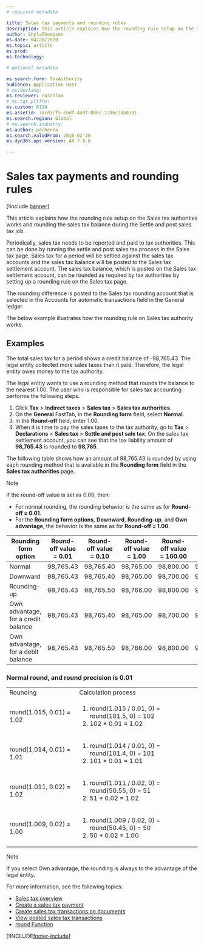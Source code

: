 ```yaml
---
# required metadata

title: Sales tax payments and rounding rules
description: This article explains how the rounding rule setup on the Sales tax authorities works and rounding the sales tax balance during the Settle and post sales tax job.
author: ShylaThompson
ms.date: 04/20/2020
ms.topic: article
ms.prod: 
ms.technology: 

# optional metadata

ms.search.form: TaxAuthority
audience: Application User
# ms.devlang: 
ms.reviewer: roschlom
# ms.tgt_pltfrm: 
ms.custom: 6134
ms.assetid: 7dcd3cf5-ebdf-4a9f-806c-1296c7da0331
ms.search.region: Global
# ms.search.industry: 
ms.author: pacheren
ms.search.validFrom: 2016-02-28
ms.dyn365.ops.version: AX 7.0.0

---
```


# Sales tax payments and rounding rules

[!include [banner](../includes/banner.md)]

This article explains how the rounding rule setup on the Sales tax authorities works and rounding the sales tax balance during the Settle and post sales tax job.

Periodically, sales tax needs to be reported and paid to tax authorities. This can be done by running the settle and post sales tax process in the Sales tax page. Sales tax for a period will be settled against the sales tax accounts and the sales tax balance will be posted to the Sales tax settlement account. The sales tax balance, which is posted on the Sales tax settlement account, can be rounded as required by tax authorities by setting up a rounding rule on the Sales tax page. 

The rounding difference is posted to the Sales tax rounding account that is selected in the Accounts for automatic transactions field in the General ledger.

The below example illustrates how the rounding rule on Sales tax authority works.

## Examples

The total sales tax for a period shows a credit balance of -98,765.43. The legal entity collected more sales taxes than it paid. Therefore, the legal entity owes money to the tax authority. 

The legal entity wants to use a rounding method that rounds the balance to the nearest 1.00. The user who is responsible for sales tax accounting performs the following steps.

1. Click **Tax** > **Indirect taxes** > **Sales tax** > **Sales tax authorities**.
2. On the **General** FastTab, in the **Rounding form** field, select **Normal**.
3. In the **Round-off** field, enter 1.00.
4. When it is time to pay the sales taxes to the tax authority, go to **Tax** > **Declarations** > **Sales tax** > **Settle and post sale tax**. On the sales tax settlement account, you can see that the tax liability amount of **98,765.43** is rounded to **98,765**.

The following table shows how an amount of 98,765.43 is rounded by using each rounding method that is available in the **Rounding form** field in the **Sales tax authorities** page.

> [!NOTE]                                                                                  
> If the round-off value is set as 0.00, then:
>
> - For normal rounding, the rounding behavior is the same as for **Round-off = 0.01**.
> - For the **Rounding form options**, **Downward**, **Rounding-up**, and **Own advantage**, the behavior is the same as for **Round-off = 1.00**.

| Rounding form option                | Round-off value = 0.01 | Round-off value = 0.10 | Round-off value = 1.00 | Round-off value = 100.00 | Round-off value = 0.00   |
|-------------------------------------|------------------------|------------------------|------------------------|--------------------------|--------------------------|
| Normal                              | 98,765.43              | 98,765.40              | 98,765.00              | 98,800.00                | 98,765.43                |
| Downward                            | 98,765.43              | 98,765.40              | 98,765.00              | 98,700.00                | 98,765.00                |
| Rounding-up                         | 98,765.43              | 98,765.50              | 98,766.00              | 98,800.00                | 98,766.00                |
| Own advantage, for a credit balance | 98,765.43              | 98,765.40              | 98,765.00              | 98,700.00                | 98,765.00                |
| Own advantage, for a debit balance  | 98,765.43              | 98,765.50              | 98,766.00              | 98,800.00                | 98,766.00                |

### Normal round, and round precision is 0.01

<table>
  <tr>
    <td>Rounding
    </td>
    <td>Calculation process
    </td>
  </tr>
    <tr>
    <td>round(1.015, 0.01) = 1.02
    </td>
    <td>
      <ol>
        <li>round(1.015 / 0.01, 0) = round(101.5, 0) = 102
        </li>
        <li>102 * 0.01 = 1.02
        </li>
      </ol>
    </td>
  </tr>
    <tr>
    <td>round(1.014, 0.01) = 1.01
    </td>
    <td> <ol>
        <li>round(1.014 / 0.01, 0) = round(101.4, 0) = 101
        </li>
        <li>101 * 0.01 = 1.01
        </li>
      </ol>
    </td>
  </tr>
    <tr>
    <td>round(1.011, 0.02) = 1.02
    </td>
    <td> <ol>
        <li>round(1.011 / 0.02, 0) = round(50.55, 0) = 51
        </li>
        <li>51 * 0.02 = 1.02
        </li>
      </ol>
    </td>
  </tr>
    <tr>
    <td>round(1.009, 0.02) = 1.00
    </td>
    <td> <ol>
        <li>round(1.009 / 0.02, 0) = round(50.45, 0) = 50
        </li>
        <li>50 * 0.02 = 1.00
        </li>
      </ol>
    </td>
  </tr>
</table>

> [!NOTE]                                                                                  
> If you select Own advantage, the rounding is always to the advantage of the legal entity. 

For more information, see the following topics:
- [Sales tax overview](indirect-taxes-overview.md)
- [Create a sales tax payment](tasks/create-sales-tax-payment.md)
- [Create sales tax transactions on documents](tasks/create-sales-tax-transactions-documents.md)
- [View posted sales tax transactions](tasks/view-posted-sales-tax-transactions.md)
- [round Function](/previous-versions/dynamics/ax-2012/reference/aa850656(v=ax.60))




[!INCLUDE[footer-include](../../includes/footer-banner.md)]
